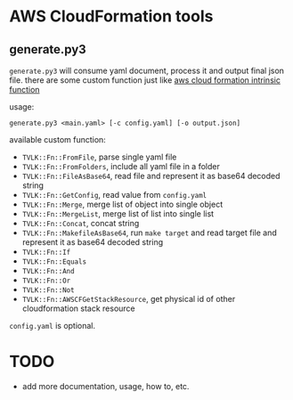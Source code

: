 # AWS CloudFormation tools
## generate.py3
`generate.py3` will consume yaml document, process it and output final json file. there are some custom function just like [aws cloud formation intrinsic function](http://docs.aws.amazon.com/AWSCloudFormation/latest/UserGuide/intrinsic-function-reference.html)

usage:

    generate.py3 <main.yaml> [-c config.yaml] [-o output.json]

available custom function:

 - `TVLK::Fn::FromFile`, parse single yaml file
 - `TVLK::Fn::FromFolders`, include all yaml file in a folder
 - `TVLK::Fn::FileAsBase64`, read file and represent it as base64 decoded string
 - `TVLK::Fn::GetConfig`, read value from `config.yaml`
 - `TVLK::Fn::Merge`, merge list of object into single object
 - `TVLK::Fn::MergeList`, merge list of list into single list
 - `TVLK::Fn::Concat`, concat string
 - `TVLK::Fn::MakefileAsBase64`, run `make target` and read target file and represent it as base64 decoded string
 - `TVLK::Fn::If`
 - `TVLK::Fn::Equals`
 - `TVLK::Fn::And`
 - `TVLK::Fn::Or`
 - `TVLK::Fn::Not`
 - `TVLK::Fn::AWSCFGetStackResource`, get physical id of other cloudformation stack resource

`config.yaml` is optional.

# TODO
- add more documentation, usage, how to, etc.

